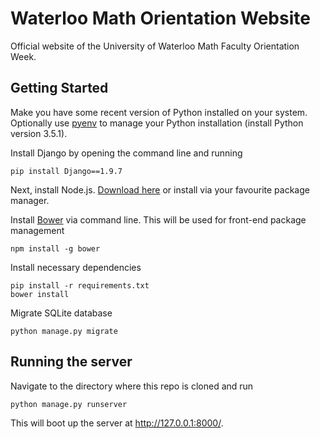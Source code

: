 Waterloo Math Orientation Website
===

Official website of the University of Waterloo Math Faculty Orientation Week.

## Getting Started

Make you have some recent version of Python installed on your system.
Optionally use [pyenv](https://github.com/yyuu/pyenv) to manage your Python
installation (install Python version 3.5.1).

Install Django by opening the command line and running

```
pip install Django==1.9.7
```

Next, install Node.js. [Download here](https://nodejs.org/en/) or install via
your favourite package manager.

Install [Bower](https://bower.io) via command line. This will be used for
front-end package management

```
npm install -g bower
```

Install necessary dependencies

```
pip install -r requirements.txt
bower install
```

Migrate SQLite database

```
python manage.py migrate
```

## Running the server

Navigate to the directory where this repo is cloned and run

```
python manage.py runserver
```

This will boot up the server at http://127.0.0.1:8000/.
